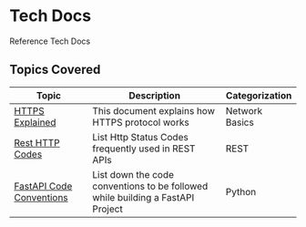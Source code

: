 # Tech Docs

Reference Tech Docs

## Topics Covered

| Topic                    | Description                                                                    | Categorization |
|--------------------------|--------------------------------------------------------------------------------|----------------|
| [HTTPS Explained](./docs/network-basics/HttpsExplained.md)          | This document explains how HTTPS protocol works                                | Network Basics |
| [Rest HTTP Codes](./docs/network-basics/HttpStatusCodes.md)          | List Http Status Codes frequently used in REST APIs                            | REST           |
| [FastAPI Code Conventions](./docs/fastapi/NamingConventions.md) | List down the code conventions to be followed while building a FastAPI Project | Python         |
